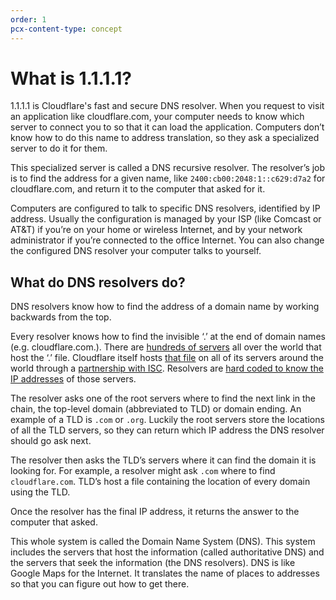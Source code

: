 ```yaml
---
order: 1
pcx-content-type: concept
---
```


# What is 1.1.1.1?

1.1.1.1 is Cloudflare's fast and secure DNS resolver. When you request to visit an application like cloudflare.com, your computer needs to know which server to connect you to so that it can load the application. Computers don’t know how to do this name to address translation, so they ask a specialized server to do it for them.

This specialized server is called a DNS recursive resolver. The resolver’s job is to find the address for a given name, like `2400:cb00:2048:1::c629:d7a2` for cloudflare.com, and return it to the computer that asked for it.

Computers are configured to talk to specific DNS resolvers, identified by IP address. Usually the configuration is managed by your ISP (like Comcast or AT&T) if you’re on your home or wireless Internet, and by your network administrator if you’re connected to the office Internet. You can also change the configured DNS resolver your computer talks to yourself.

## What do DNS resolvers do?

DNS resolvers know how to find the address of a domain name by working backwards from the top.

Every resolver knows how to find the invisible ‘.’ at the end of domain names (e.g. cloudflare.com.). There are [hundreds of servers](http://www.root-servers.org/) all over the world that host the ‘.’ file. Cloudflare itself hosts [that file](http://www.internic.net/domain/root.zone) on all of its servers around the world through a [partnership with ISC](https://blog.cloudflare.com/f-root/). Resolvers are [hard coded to know the IP addresses](http://www.internic.net/domain/named.root) of those servers.

The resolver asks one of the root servers where to find the next link in the chain, the top-level domain (abbreviated to TLD) or domain ending. An example of a TLD is `.com` or `.org`. Luckily the root servers store the locations of all the TLD servers, so they can return which IP address the DNS resolver should go ask next.

The resolver then asks the TLD’s servers where it can find the domain it is looking for. For example, a resolver might ask `.com` where to find `cloudflare.com`. TLD’s host a file containing the location of every domain using the TLD.

Once the resolver has the final IP address, it returns the answer to the computer that asked.

This whole system is called the Domain Name System (DNS). This system includes the servers that host the information (called authoritative DNS) and the servers that seek the information (the DNS resolvers). DNS is like Google Maps for the Internet. It translates the name of places to addresses so that you can figure out how to get there.